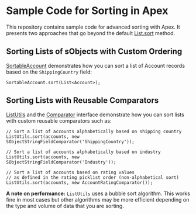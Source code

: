 # Sample Code for Sorting in Apex

This repository contains sample code for advanced sorting with Apex. It presents two approaches that go beyond the default [List.sort](https://developer.salesforce.com/docs/atlas.en-us.apexcode.meta/apexcode/langCon_apex_collections_lists_sorting.htm) method.

## Sorting Lists of sObjects with Custom Ordering

[SortableAccount](force-app/main/default/classes/SortableAccount.cls) demonstrates how you can sort a list of Account records based on the `ShippingCountry` field:

```apex
SortableAccount.sort(List<Account>);
```

## Sorting Lists with Reusable Comparators

[ListUtils](force-app/main/default/classes/ListUtils.cls) and the [Comparator](force-app/main/default/classes/ListUtils.cls#L21) interface demonstrate how you can sort lists with custom reusable comparators such as:

```apex
// Sort a list of accounts alphabetically based on shipping country
ListUtils.sort(accounts, new SObjectStringFieldComparator('ShippingCountry'));

// Sort a list of accounts alphabetically based on industry
ListUtils.sort(accounts, new SObjectStringFieldComparator('Industry'));

// Sort a list of accounts based on rating values
// as defined in the rating picklist order (non-alphabetical sort)
ListUtils.sort(accounts, new AccountRatingComparator());
```

**A note on performance:** `ListUtils` uses a bubble sort algorithm. This works fine in most cases but other algorithms may be more efficient depending on the type and volume of data that you are sorting.
